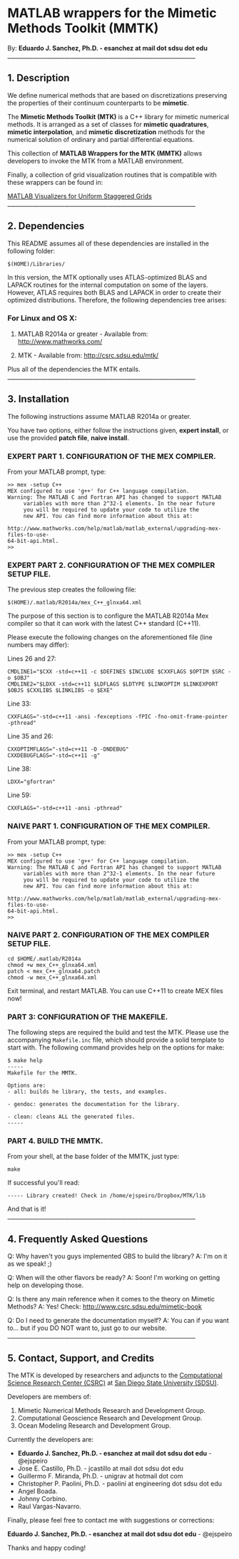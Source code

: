 # MATLAB wrappers for the Mimetic Methods Toolkit (MMTK)

By: **Eduardo J. Sanchez, Ph.D. - esanchez at mail dot sdsu dot edu**
    __________________________________________________________________

## 1. Description

We define numerical methods that are based on discretizations preserving the
properties of their continuum counterparts to be **mimetic**.

The **Mimetic Methods Toolkit (MTK)** is a C++ library for mimetic numerical
methods. It is arranged as a set of classes for **mimetic quadratures**,
**mimetic interpolation**, and **mimetic discretization** methods for the
numerical solution of ordinary and partial differential equations.

This collection of **MATLAB Wrappers for the MTK (MMTK)** allows developers to
invoke the MTK from a MATLAB environment.

Finally, a collection of grid visualization routines that is compatible with
these wrappers can be found in:

[MATLAB Visualizers for Uniform Staggered Grids](https://github.com/ejspeiro/UniStgGrid-Visualizers)
    __________________________________________________________________

## 2. Dependencies

This README assumes all of these dependencies are installed in the following
folder:

```
$(HOME)/Libraries/
```

In this version, the MTK optionally uses ATLAS-optimized BLAS and LAPACK
routines for the internal computation on some of the layers. However, ATLAS
requires both BLAS and LAPACK in order to create their optimized distributions.
Therefore, the following dependencies tree arises:

### For Linux and OS X:

1. MATLAB R2014a or greater - Available from: http://www.mathworks.com/

1. MTK - Available from: http://csrc.sdsu.edu/mtk/

Plus all of the dependencies the MTK entails.
    __________________________________________________________________

## 3. Installation

The following instructions assume MATLAB R2014a or greater.

You have two options, either follow the instructions given, **expert install**,
or use the provided **patch file**, **naive install**.

### EXPERT PART 1. CONFIGURATION OF THE MEX COMPILER.

From your MATLAB prompt, type:

```
>> mex -setup C++
MEX configured to use 'g++' for C++ language compilation.
Warning: The MATLAB C and Fortran API has changed to support MATLAB
     variables with more than 2^32-1 elements. In the near future
     you will be required to update your code to utilize the
     new API. You can find more information about this at:

http://www.mathworks.com/help/matlab/matlab_external/upgrading-mex-files-to-use-
64-bit-api.html.
>>
```

### EXPERT PART 2. CONFIGURATION OF THE MEX COMPILER SETUP FILE.

The previous step creates the following file:

```
$(HOME)/.matlab/R2014a/mex_C++_glnxa64.xml
```

The purpose of this section is to configure the MATLAB R2014a Mex compiler so
that it can work with the latest C++ standard (C++11).

Please execute the following changes on the aforementioned file (line numbers
may differ):

Lines 26 and 27:

```
CMDLINE1="$CXX -std=c++11 -c $DEFINES $INCLUDE $CXXFLAGS $OPTIM $SRC -o $OBJ"
CMDLINE2="$LDXX -std=c++11 $LDFLAGS $LDTYPE $LINKOPTIM $LINKEXPORT $OBJS $CXXLIBS $LINKLIBS -o $EXE"
```

Line 33:

```
CXXFLAGS="-std=c++11 -ansi -fexceptions -fPIC -fno-omit-frame-pointer -pthread"
```

Line 35 and 26:

```
CXXOPTIMFLAGS="-std=c++11 -O -DNDEBUG"
CXXDEBUGFLAGS="-std=c++11 -g"
```

Line 38:

```
LDXX="gfortran"
```

Line 59:

```
CXXFLAGS="-std=c++11 -ansi -pthread"
```

### NAIVE PART 1. CONFIGURATION OF THE MEX COMPILER.

From your MATLAB prompt, type:

```
>> mex -setup C++
MEX configured to use 'g++' for C++ language compilation.
Warning: The MATLAB C and Fortran API has changed to support MATLAB
     variables with more than 2^32-1 elements. In the near future
     you will be required to update your code to utilize the
     new API. You can find more information about this at:

http://www.mathworks.com/help/matlab/matlab_external/upgrading-mex-files-to-use-
64-bit-api.html.
>>
```

### NAIVE PART 2. CONFIGURATION OF THE MEX COMPILER SETUP FILE.

```
cd $HOME/.matlab/R2014a
chmod +w mex_C++_glnxa64.xml
patch < mex_C++_glnxa64.patch
chmod -w mex_C++_glnxa64.xml
```
Exit terminal, and restart MATLAB. You can use C++11 to create MEX files now!

### PART 3: CONFIGURATION OF THE MAKEFILE.

The following steps are required the build and test the MTK. Please use the
accompanying `Makefile.inc` file, which should provide a solid template to
start with. The following command provides help on the options for make:

```
$ make help
-----
Makefile for the MMTK.

Options are:
- all: builds he library, the tests, and examples.

- gendoc: generates the documentation for the library.

- clean: cleans ALL the generated files.
-----
```

### PART 4. BUILD THE MMTK.

From your shell, at the base folder of the MMTK, just type:

```
make
```

If successful you'll read:

```
----- Library created! Check in /home/ejspeiro/Dropbox/MTK/lib
```

And that is it!
    __________________________________________________________________

## 4. Frequently Asked Questions

Q: Why haven't you guys implemented GBS to build the library?
A: I'm on it as we speak! ;)

Q: When will the other flavors be ready?
A: Soon! I'm working on getting help on developing those.

Q: Is there any main reference when it comes to the theory on Mimetic Methods?
A: Yes! Check: http://www.csrc.sdsu.edu/mimetic-book

Q: Do I need to generate the documentation myself?
A: You can if you want to... but if you DO NOT want to, just go to our website.
    __________________________________________________________________

## 5. Contact, Support, and Credits

The MTK is developed by researchers and adjuncts to the
[Computational Science Research Center (CSRC)](http://www.csrc.sdsu.edu/)
at [San Diego State University (SDSU)](http://www.sdsu.edu/).

Developers are members of:

1. Mimetic Numerical Methods Research and Development Group.
2. Computational Geoscience Research and Development Group.
3. Ocean Modeling Research and Development Group.

Currently the developers are:

- **Eduardo J. Sanchez, Ph.D. - esanchez at mail dot sdsu dot edu** - @ejspeiro
- Jose E. Castillo, Ph.D. - jcastillo at mail dot sdsu dot edu
- Guillermo F. Miranda, Ph.D. - unigrav at hotmail dot com
- Christopher P. Paolini, Ph.D. - paolini at engineering dot sdsu dot edu
- Angel Boada.
- Johnny Corbino.
- Raul Vargas-Navarro.

Finally, please feel free to contact me with suggestions or corrections:

**Eduardo J. Sanchez, Ph.D. - esanchez at mail dot sdsu dot edu** - @ejspeiro

Thanks and happy coding!
